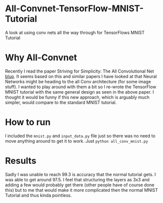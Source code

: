 # All-Convnet-TensorFlow-MNIST-Tutorial
A look at using conv nets all the way through for TensorFlows MNIST Tutorial

# Why All-Convnet
Recently I read the paper Striving for Simplicity: The All Convolutional Net [blup](http://arxiv.org/pdf/1412.6806.pdf). It seems based on this and similar papers I have looked at that Neural Networks might be heading to the all Conv architecture (for some image stuff). I wanted to play around with them a bit so I re-wrote the TensorFlow MNIST tutorial with the same general design as seen in the above paper. I thought it would be funny if this new approach, which is arguably much simpler, would compare to the standard MNIST tutorial.

# How to run
I included the `mnist.py` and `input_data.py` file just so there was no need to move anything around to get it to work. Just `python all_conv_mnist.py`

# Results
Sadly I was unable to reach 99.3 is accuracy that the normal tutorial gets. I was able to get around 97.5. I feel that structuring the layers as 3x3 and adding a few would probably get there (other people have of course done this) but to me that would make it more complicated then the normal MNIST Tutorial and thus kinda pointless.


